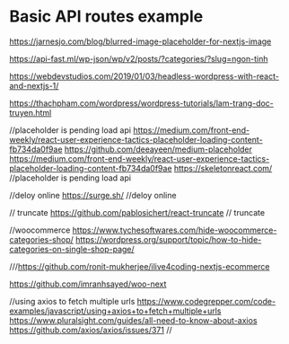 # Basic API routes example

https://jarnesjo.com/blog/blurred-image-placeholder-for-nextjs-image




https://api-fast.ml/wp-json/wp/v2/posts/?categories/?slug=ngon-tinh

https://webdevstudios.com/2019/01/03/headless-wordpress-with-react-and-nextjs-1/


https://thachpham.com/wordpress/wordpress-tutorials/lam-trang-doc-truyen.html

//placeholder is pending load api
https://medium.com/front-end-weekly/react-user-experience-tactics-placeholder-loading-content-fb734da0f9ae
https://github.com/deeayeen/medium-placeholder
https://medium.com/front-end-weekly/react-user-experience-tactics-placeholder-loading-content-fb734da0f9ae
https://skeletonreact.com/
//placeholder is pending load api



//deloy online 
https://surge.sh/
//deloy online 


// truncate
https://github.com/pablosichert/react-truncate
// truncate

//woocommerce
https://www.tychesoftwares.com/hide-woocommerce-categories-shop/
https://wordpress.org/support/topic/how-to-hide-categories-on-single-shop-page/

///https://github.com/ronit-mukherjee/ilive4coding-nextjs-ecommerce

https://github.com/imranhsayed/woo-next


//using axios to fetch multiple urls
https://www.codegrepper.com/code-examples/javascript/using+axios+to+fetch+multiple+urls
https://www.pluralsight.com/guides/all-need-to-know-about-axios
https://github.com/axios/axios/issues/371
//
